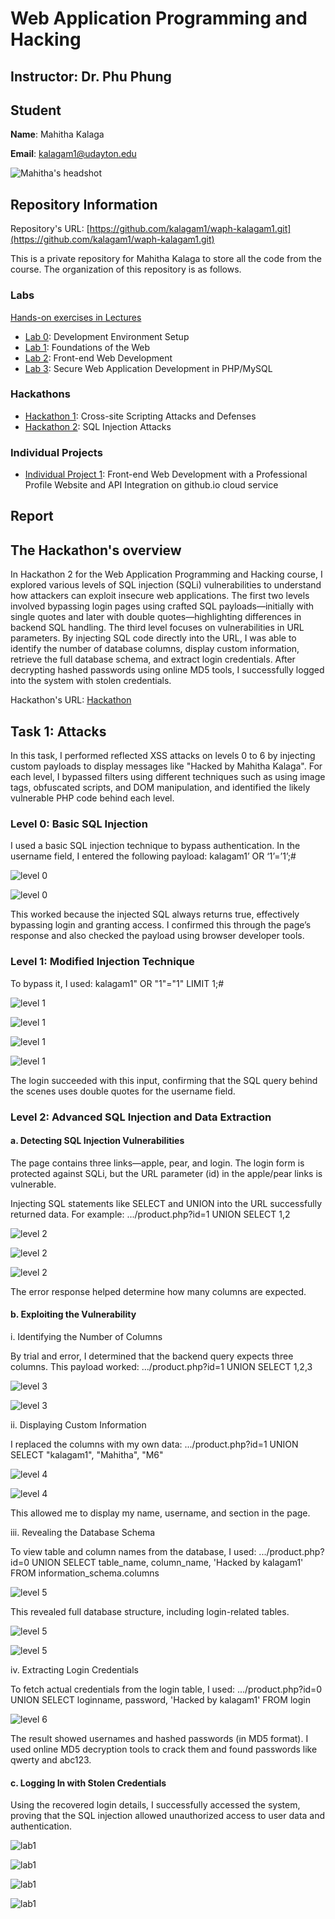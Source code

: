 # Web Application Programming and Hacking

## Instructor: Dr. Phu Phung

## Student

**Name**: Mahitha Kalaga

**Email**: [kalagam1@udayton.edu](kalagam1@udayton.edu)

![Mahitha's headshot](../images/mahi.jpeg)

## Repository Information

Repository's URL: [https://github.com/kalagam1/waph-kalagam1.git](https://github.com/kalagam1/waph-kalagam1.git)

This is a private repository for Mahitha Kalaga to store all the code from the course. The organization of this repository is as follows.

### Labs

[Hands-on exercises in Lectures](labs)

- [Lab 0](labs/lab0): Development Environment Setup
- [Lab 1](labs/lab1): Foundations of the Web
- [Lab 2](labs/lab2): Front-end Web Development
- [Lab 3](labs/lab3): Secure Web Application Development in PHP/MySQL

### Hackathons

- [Hackathon 1](hackathon1): Cross-site Scripting Attacks and Defenses
- [Hackathon 2](hackathon2): SQL Injection Attacks

### Individual Projects

- [Individual Project 1](https://github.com/kalagam1/kalagam1.github.io): Front-end Web Development with a Professional Profile Website and API Integration on github.io cloud service

## Report

## The Hackathon's overview

In Hackathon 2 for the Web Application Programming and Hacking course, I explored various levels of SQL injection (SQLi) vulnerabilities to understand how attackers can exploit insecure web applications. The first two levels involved bypassing login pages using crafted SQL payloads—initially with single quotes and later with double quotes—highlighting differences in backend SQL handling. The third level focuses on vulnerabilities in URL parameters. By injecting SQL code directly into the URL, I was able to identify the number of database columns, display custom information, retrieve the full database schema, and extract login credentials. After decrypting hashed passwords using online MD5 tools, I successfully logged into the system with stolen credentials.

Hackathon's URL: [Hackathon](https://github.com/kalagam1/waph-kalagam1/tree/main/hackathon2)

## Task 1: Attacks

In this task, I performed reflected XSS attacks on levels 0 to 6 by injecting custom payloads to display messages like "Hacked by Mahitha Kalaga". For each level, I bypassed filters using different techniques such as using image tags, obfuscated scripts, and DOM manipulation, and identified the likely vulnerable PHP code behind each level.

### Level 0: Basic SQL Injection

I used a basic SQL injection technique to bypass authentication. In the username field, I entered the following payload: kalagam1’ OR ‘1’=’1’;#

![level 0](../images/h2level0.jpeg)

![level 0](../images/h2level0.1.jpeg)

This worked because the injected SQL always returns true, effectively bypassing login and granting access. I confirmed this through the page’s response and also checked the payload using browser developer tools.

### Level 1: Modified Injection Technique

To bypass it, I used: kalagam1" OR "1"="1" LIMIT 1;#

![level 1](../images/h2level1.3.jpeg)

![level 1](../images/h2level1.jpeg)

![level 1](../images/h2level1.1.jpeg)

![level 1](../images/h2level1.2.jpeg)

The login succeeded with this input, confirming that the SQL query behind the scenes uses double quotes for the username field.

### Level 2: Advanced SQL Injection and Data Extraction

#### a. Detecting SQL Injection Vulnerabilities

The page contains three links—apple, pear, and login. The login form is protected against SQLi, but the URL parameter (id) in the apple/pear links is vulnerable.

Injecting SQL statements like SELECT and UNION into the URL successfully returned data. For example: .../product.php?id=1 UNION SELECT 1,2

![level 2](../images/h2level2.1.jpeg)

![level 2](../images/h2level2.2.jpeg)

![level 2](../images/h2level2.3.jpeg)

The error response helped determine how many columns are expected.

#### b. Exploiting the Vulnerability

i. Identifying the Number of Columns

By trial and error, I determined that the backend query expects three columns. This payload worked: .../product.php?id=1 UNION SELECT 1,2,3

![level 3](../images/h2b.1.jpeg)

![level 3](../images/h2b1.2.jpeg)

ii. Displaying Custom Information

I replaced the columns with my own data: .../product.php?id=1 UNION SELECT "kalagam1", "Mahitha", "M6"

![level 4](../images/h2b.2.2.jpeg)

![level 4](../images/h2b.2.2.jpeg)

This allowed me to display my name, username, and section in the page.

iii. Revealing the Database Schema

To view table and column names from the database, I used: .../product.php?id=0 UNION SELECT table_name, column_name, 'Hacked by kalagam1' FROM information_schema.columns

![level 5](../images/h2b.3.jpeg)

This revealed full database structure, including login-related tables.

![level 5](../images/h2b.4.1.jpeg)

![level 5](../images/h2b.4.2.jpeg)

iv. Extracting Login Credentials

To fetch actual credentials from the login table, I used: .../product.php?id=0 UNION SELECT loginname, password, 'Hacked by kalagam1' FROM login

![level 6](../images/h2b.4.jpeg)

The result showed usernames and hashed passwords (in MD5 format). I used online MD5 decryption tools to crack them and found passwords like qwerty and abc123.

#### c. Logging In with Stolen Credentials

Using the recovered login details, I successfully accessed the system, proving that the SQL injection allowed unauthorized access to user data and authentication.

![lab1](../images/h2c.1.1.jpeg)

![lab1](../images/h2c.1.jpeg)

![lab1](../images/h2c.2.1.jpeg)

![lab1](../images/h2c.2.jpeg)
